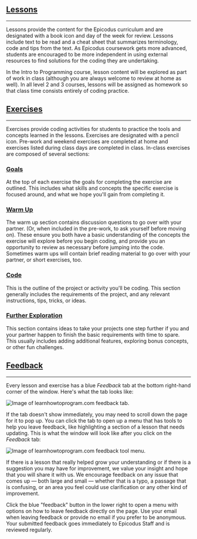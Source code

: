 ## [<span class="glyphicon glyphicon-book"></span> Lessons](#lessons)

---

Lessons provide the content for the Epicodus curriculum and are designated with a book icon and day of the week for review.  Lessons include text to be read and a cheat sheet that summarizes terminology, code and tips from the text. As Epicodus coursework gets more advanced, students are encouraged to be more independent in using external resources to find solutions for the coding they are undertaking.  

In the Intro to Programming course, lesson content will be explored as part of work in class (although you are always welcome to review at home as well).  In all level 2 and 3 courses, lessons will be assigned as homework so that class time consists entirely of coding practice.

## [<span class="glyphicon glyphicon-pencil"></span> Exercises](#exercises)

---

Exercises provide coding activities for students to practice the tools and concepts learned in the lessons.  Exercises are designated with a pencil icon.  Pre-work and weekend exercises are completed at home and exercises listed during class days are completed in class.  In-class exercises are composed of several sections: 

### [Goals](#goals)

At the top of each exercise the goals for completing the exercise are outlined. This includes what skills and concepts the specific exercise is focused around, and what we hope you'll gain from completing it.

### [Warm Up](#warm-up)

The warm up section contains discussion questions to go over with your partner. (Or, when included in the pre-work, to ask yourself before moving on). These ensure you both have a basic understanding of the concepts the exercise will explore before you begin coding, and provide you an opportunity to review as necessary before jumping into the code. Sometimes warm ups will contain brief reading material to go over with your partner, or short exercises, too.

### [Code](#code)

This is the outline of the project or activity you'll be coding. This section generally includes the requirements of the project, and any relevant instructions, tips, tricks, or ideas. 

### [Further Exploration](#further-exploration)

This section contains ideas to take your projects one step further if you and your partner happen to finish the basic requirements with time to spare. This usually includes adding additional features, exploring bonus concepts, or other fun challenges. 

## [Feedback](#feedback)

---

Every lesson and exercise has a blue _Feedback_ tab at the bottom right-hand corner of the window. Here's what the tab looks like:

![Image of learnhowtoprogram.com feedback tab.](https://learnhowtoprogram.s3.us-west-2.amazonaws.com/usersnap-LHTP-feedback/LHTP-feedback-tool-button.png)

If the tab doesn't show immediately, you may need to scroll down the page for it to pop up. You can click the tab to open up a menu that has tools to help you leave feedback, like highlighting a section of a lesson that needs updating. This is what the window will look like after you click on the _Feedback_ tab:

![Image of learnhowtoprogram.com feedback tool menu.](https://learnhowtoprogram.s3.us-west-2.amazonaws.com/pre-work/usersnap-feedback-example.png)

If there is a lesson that really helped grow your understanding or if there is a suggestion you may have for improvement, we value your insight and hope that you will share it with us. We encourage feedback on any issue that comes up — both large and small — whether that is a typo, a passage that is confusing, or an area you feel could use clarification or any other kind of improvement. 

Click the blue "feedback" button in the lower right to open a menu with options on how to leave feedback directly on the page. Use your email when leaving feedback or provide no email if you prefer to be anonymous. Your submitted feedback goes immediately to Epicodus Staff and is reviewed regularly.
